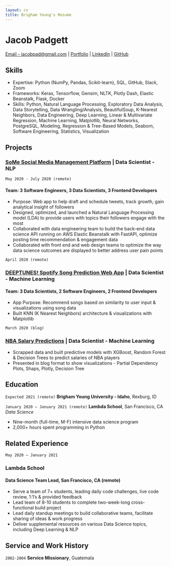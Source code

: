 ```yaml
---
layout: cv
title: Brigham Young's Resume
---
```

# Jacob Padgett

<div id="webaddress">
<a href="#">Email - jacobpad@gmail.com</a>
| <a href="https://jacobpad.github.io/">Portfolio</a>
| <a href="https://www.linkedin.com/jacobpad">LinkedIn</a>
| <a href="https://github.com/jacobpad">GitHub</a>
</div>

<!-- https://www.monique.tech/the-art-of-markdown -->

## Skills
* Expertise: Python (NumPy, Pandas, Scikit-learn), SQL, GitHub, Slack, Zoom
* Frameworks: Keras, Tensorflow, Gensim, NLTK, Plotly Dash, Elastic Beanstalk, Flask, Docker
* Skills: Python, Natural Language Processing, Exploratory Data Analysis, Data Storytelling, Data Wrangling/Analysis, BeautifulSoup, K-Nearest Neighbors, Data Engineering, Deep Learning, Linear & Multivariate Regression, Machine Learning, Matplotlib, Neural Networks, PostgreSQL, Modeling, Regression & Tree-Based Models, Seaborn, Software Engineering, Statistics, Visualization

## Projects

### [SoMe Social Media Management Platform](https://github.com/Lambda-School-Labs/social-media-strategy-ds) | Data Scientist - NLP
`May 2020 - July 2020 (remote)`

#### Team: 3 Software Engineers, 3 Data Scientists, 3 Frontend Developers
* Purpose: Web app to help draft and schedule tweets, track growth, gain analytical insight of followers
* Designed, optimized, and launched a Natural Language Processing​ model (LDA) to provide users with topics
their followers engage with the most
* Collaborated with data engineering team to build the back-end data science API running on AWS Elastic
Beanstalk with FastAPI, optimize posting time recommendation & engagement data
* Collaborated with front end and web design teams to optimize the way data science outcomes are
displayed to better address user pain points

`April 2020 (remote)`
### [DEEPTUNES! Spotify Song Prediction Web App](https://github.com/Lambda-Spotify-Song-Suggester-3/datascience) | Data Scientist - Machine Learning
#### Team: 3 Data Scientists, 2 Software Engineers, 2 Frontend Developers
* App Purpose:​ Recommend songs based on similarity to user input & visualizations using song data
* Built KNN (K Nearest Neighbors) architecture & visualizations with Matplotlib

`March 2020 (blog)`
### [NBA Salary Predictions](https://jacobpad.github.io/2020-03-05-Unit-2-Build-Week-NBA-Salaries/) | Data Scientist - Machine Learning
* Scrapped data and built predictive models with XGBoost, Random Forest & Decision Trees to predict
salaries of NBA players
* Presented in blog format to show visualizations - Partial Dependency Plots, Shaps, Plotly, Decision Tree


## Education

`Expected 2021 (remote)`
__Brigham Young University - Idaho__, Rexburg, ID

`January 2020 – January 2021 (remote)`
__Lambda School__, San Francisco, CA
_Data Science_
* Nine-month (full-time, M-F) intensive data science program
* 2,000+ hours spent programming in Python


## Related Experience

`May 2020 – January 2021`
### Lambda School
#### Data Science Team Lead, San Francisco, CA (remote)
* Serve a team of 7+ students, leading daily code challenges, live code review, 1:1’s & provided feedback
* Lead team of 8-10 students to complete two-week-long cross-functional build project
* Lead daily standup meetings to build collaborative teams, facilitate sharing of ideas & work progress
* Deliver supplemental resources on various Data Science topics, including Deep Learning & NLP

## Service and Work History

`2002-2004`
__Service Missionary__, Guatemala



<!-- ### Footer

Last updated: May 2013 -->


